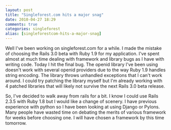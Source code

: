 ```yaml
---
layout: post
title: "Singleforest.com hits a major snag"
date: 2010-04-27 18:29
comments: true
categories: singleforest
alias: [singleforestcom-hits-a-major-snag]
---
```

Well I've been working on singleforest.com for a while. I made the mistake of choosing the Rails 3.0 beta with Ruby 1.9 for my application. I've spent almost at much time dealing with framework and library bugs as I have with writing code. Today I hit the final bug. The openid library I've been using doesn't work with several openid providers due to the way Ruby 1.9 handles string encoding. The library throws unhandled exceptions that I can't work around. I could try patching the library myself but I'm already working with 4 patched libraries that will likely not survive the next Rails 3.0 beta release. 

So, I've decided to walk away from rails for a bit. I know I could use Rails 2.3.5 with Ruby 1.8 but I would like a change of scenery. I have previous experience with python so I have been looking at using Django or Pylons. Many people have wasted time on debating the merits of various framework for weeks before choosing one. I will have chosen a framework by this time tomorrow. 